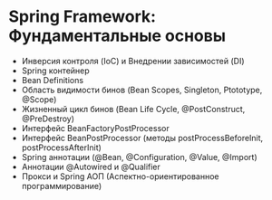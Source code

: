 # Spring Framework: Фундаментальные основы

* Инверсия контроля (IoC) и Внедрении зависимостей (DI)
* Spring контейнер
* Bean Definitions
* Область видимости бинов (Bean Scopes, Singleton, Ptototype, @Scope)
* Жизненный цикл бинов (Bean Life Cycle, @PostConstruct, @PreDestroy)
* Интерфейс BeanFactoryPostProcessor
* Интерфейс BeanPostProcessor (методы postProcessBeforeInit, postProcessAfterInit)
* Spring аннотации (@Bean, @Configuration, @Value, @Import)
* Аннотации @Autowired и @Qualifier
* Прокси и Spring АОП (Аспектно-ориентированное программирование)